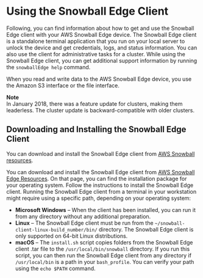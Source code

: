 # Using the Snowball Edge Client<a name="using-client"></a>

Following, you can find information about how to get and use the Snowball Edge client with your AWS Snowball Edge device\. The Snowball Edge client is a standalone terminal application that you run on your local server to unlock the device and get credentials, logs, and status information\. You can also use the client for administrative tasks for a cluster\. While using the Snowball Edge client, you can get additional support information by running the `snowballEdge help` command\.

When you read and write data to the AWS Snowball Edge device, you use the Amazon S3 interface or the file interface\.

**Note**  
In January 2018, there was a feature update for clusters, making them leaderless\. The cluster update is backward\-compatible with older clusters\. 

## Downloading and Installing the Snowball Edge Client<a name="download-client"></a>

You can download and install the Snowball Edge client from [AWS Snowball resources](https://aws.amazon.com/snowball/resources/)\.

You can download and install the Snowball Edge client from [AWS Snowball Edge Resources](http://aws.amazon.com/snowball-edge/resources/)\. On that page, you can find the installation package for your operating system\. Follow the instructions to install the Snowball Edge client\. Running the Snowball Edge client from a terminal in your workstation might require using a specific path, depending on your operating system:
+ **Microsoft Windows** – When the client has been installed, you can run it from any directory without any additional preparation\.
+ **Linux** – The Snowball Edge client must be run from the `~/snowball-client-linux-build_number/bin/` directory\. The Snowball Edge client is only supported on 64\-bit Linux distributions\.
+ **macOS** – The `install.sh` script copies folders from the Snowball Edge client \.tar file to the `/usr/local/bin/snowball` directory\. If you run this script, you can then run the Snowball Edge client from any directory if `/usr/local/bin` is a path in your `bash_profile`\. You can verify your path using the `echo $PATH` command\.